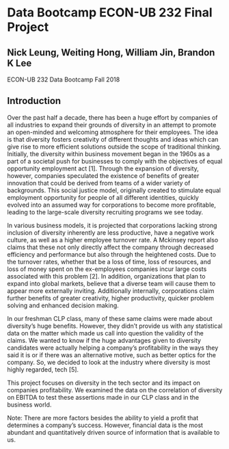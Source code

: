 # Data Bootcamp ECON-UB 232 Final Project
## Nick Leung, Weiting Hong, William Jin, Brandon K Lee
ECON-UB 232 Data Bootcamp Fall 2018

## Introduction
Over the past half a decade, there has been a huge effort by companies of all industries to expand their grounds of diversity in an attempt to promote an open-minded and welcoming atmosphere for their employees. The idea is that diversity fosters creativity of different thoughts and ideas which can give rise to more efficient solutions outside the scope of traditional thinking. Initially, the diversity within business movement began in the 1960s as a part of a societal push for businesses to comply with the objectives of equal opportunity employment act [1]. Through the expansion of diversity, however, companies speculated the existence of benefits of greater innovation that could be derived from teams of a wider variety of backgrounds. This social justice model, originally created to stimulate equal employment opportunity for people of all different identities, quickly evolved into an assumed way for corporations to become more profitable, leading to the large-scale diversity recruiting programs we see today.

In various business models, it is projected that corporations lacking strong inclusion of diversity inherently are less productive, have a negative work culture, as well as a higher employee turnover rate. A Mckinsey report also claims that these not only directly affect the company through decreased efficiency and performance but also through the heightened costs. Due to the turnover rates, whether that be a loss of time, loss of resources, and loss of money spent on the ex-employees companies incur large costs associated with this problem [2]. In addition, organizations that plan to expand into global markets, believe that a diverse team will cause them to appear more externally inviting. Additionally internally, corporations claim further benefits of greater creativity, higher productivity, quicker problem solving and enhanced decision making.

In our freshman CLP class, many of these same claims were made about diversity’s huge benefits. However, they didn’t provide us with any statistical data on the matter which made us call into question the validity of the claims. We wanted to know if the huge advantages given to diversity candidates were actually helping a company’s profitability in the ways they said it is or if there was an alternative motive, such as better optics for the company. So, we decided to look at the industry where diversity is most highly regarded, tech [5].

This project focuses on diversity in the tech sector and its impact on companies profitability. We examined the data on the correlation of diversity on EBITDA to test these assertions made in our CLP class and in the business world.

Note: There are more factors besides the ability to yield a profit that determines a company’s success. However, financial data is the most abundant and quantitatively driven source of information that is available to us.

